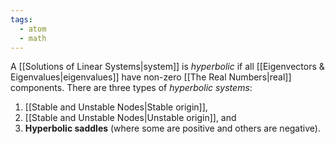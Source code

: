 ```yaml
---
tags:
  - atom
  - math
---
```

A [[Solutions of Linear Systems|system]] is *hyperbolic* if all [[Eigenvectors & Eigenvalues|eigenvalues]] have non-zero [[The Real Numbers|real]] components. There are three types of *hyperbolic systems*:
1. [[Stable and Unstable Nodes|Stable origin]],
2. [[Stable and Unstable Nodes|Unstable origin]], and
3. **Hyperbolic saddles** (where some are positive and others are negative).